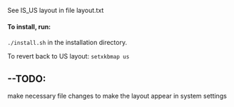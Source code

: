 See IS_US layout in file layout.txt

#### To install, run:

`
./install.sh
`
in the installation directory.

To revert back to US layout:
`
setxkbmap us
`



## --TODO:
make necessary file changes to make the layout appear in system settings



